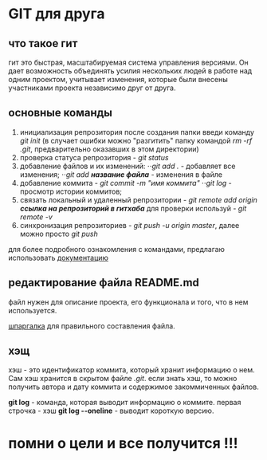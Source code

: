 # GIT для друга
## что такое гит

гит это быстрая, масштабируемая система управления версиями. Он дает возможность объединять усилия нескольких людей в работе над одним проектом, учитывает изменения, которые были внесены участниками проекта независимо друг от друга. 

## основные команды 

1. инициализация репрозитория после создания папки введи команду *git init*
(в случает ошибки можно "разгитить" папку командой *rm -rf .git*, предварительно оказавших в этом директории)
2. проверка статуса репрозитория - *git status*
3. добавление файлов и их изменений: 
⋅⋅*git add .* - добавляет все изменения;
⋅⋅*git add **название файла*** - изменения в файле
4. добавление коммита - *git commit -m "имя коммита"*
⋅⋅*git log* - просмотр истории коммитов;
5. связать локальный и удаленный репрозитории - *git remote add origin **ссылка на репрозиторий в гитхаба***
    для проверки используй - *git remote -v*
6. синхронизация репрозиториев - *git push -u origin master*, далее можно просто *git push*

для более подробного ознакомления с командами, предлагаю использовать [документацию](https://github.com/git/git/blob/master/Documentation/gittutorial.txt)

## редактирование файла README.md

файл нужен для описание проекта, его функционала и того, что в нем используется.

[шпаргалка](https://gist.github.com/fomvasss/8dd8cd7f88c67a4e3727f9d39224a84c) для правильного составления файла.

## хэщ

хэш - это идентификатор коммита, который хранит информацию о нем. Сам хэш хранится в скрытом файле _.git_.
если знать хэш, то можно получить автора и дату коммита и содержимое закоммиченных файлов.  

__git log__ - команда, которая выводит информацию о коммите. первая строчка - хэш
__git log --oneline__ - выводит короткую версию.

# помни о цели и все получится !!!